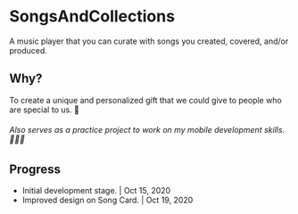 # SongsAndCollections

A music player that you can curate with songs you created, covered, and/or produced.

## Why?

To create a unique and personalized gift that we could give to people who are special to us. 🥳

###### Also serves as a practice project to work on my mobile development skills. 👨🏻‍💻

## Progress

- Initial development stage. | Oct 15, 2020
- Improved design on Song Card. | Oct 19, 2020
